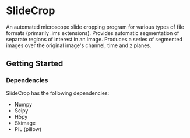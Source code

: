 # SlideCrop
An automated microscope slide cropping program for various types of file formats (primarily .ims extensions). Provides automatic segmentation of separate regions of interest in an image. Produces a series of segmented images over the original image's channel, time and z planes. 

## Getting Started
### Dependencies
SlideCrop has the following dependencies: 
* Numpy
* Scipy
* H5py
* Skimage
* PIL (pillow) 





